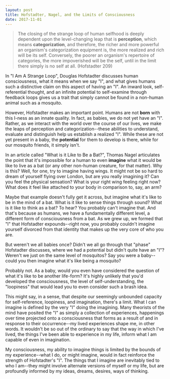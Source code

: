 ```yaml
---
layout: post
title: Hofstadter, Nagel, and the Limits of Consciousness
date: 2017-11-01
---
```


> The closing of the strange loop of human selfhood is deeply dependent upon the level-changing leap that is __perception__, which 
means __categorization__, and therefore, the richer and more powerful an organism's categorization equipment is, the more realized and 
rich will be its self. Conversely, the poorer an organism's repertoire of categories, the more impoverished will be the self, until in 
the limit there simply is no self at all. (Hofstadter 209)

In "I Am A Strange Loop", Douglas Hofstadter discusses human consciousness, what it means when we say "I", and what gives humans such 
a distinctive claim on this aspect of having an "I". An inward look, self-referential thought, and an infinite potential to self-examine 
through feedback loops gives us a trait that simply cannot be found in a non-human animal such as a mosquito. 

However, Hofstadter makes an important point. Humans are not __born__ with this I-ness as an innate quality. In fact, as babies, we do 
not yet have an "I". Rather, as we interact with the world over the course of our lives, we make the leaps of perception and 
categorization--these abilities to understand, evaluate and distinguish help us establish a realized "I". While these are not yet 
present in a baby, the __potential__ for them to develop is there, while for our mosquito friends, it simply isn't. 

In an article called "What is it Like to Be a Bat?", Thomas Nagel articulates the point that it's impossible for a human to even 
__imagine__ what it would be like to live as a bat (or any other non-human creature, for that matter). Why is this? Well, for one, 
try to imagine having wings. It might not be so hard to dream of yourself flying over London, but are you really imagining it? 
Can you feel the physical sensation? What is your right wing feeling right now? What does it feel like attached to your body in 
comparison to, say, an arm? 

Maybe that example doesn't fully get it across, but imagine what it's like to be in the mind of a bat. What is it like to sense things 
through sound? What is it like to think as a bat? To hear? You probably can't imagine that. And that's because as humans, we have a 
fundamentally different level, a different form of consciousness from a bat. As we grew up, we formed that "I" that Hofstadter 
expounds--right now, you probably couldn't imagine yourself divorced from that identity that makes up the very core of who you are. 

But weren't we all babies once? Didn't we all go through that "phase" Hofstadter discusses, where we had a potential but didn't 
quite have an "I"? Weren't we just on the same level of mosquitos? Say you were a baby--could you then imagine what it's like being 
a mosquito? 

Probably not. As a baby, would you even have considered the question of what it's like to be another life-form? It's highly unlikely
that you'd developed the consciousness, the level of self-understanding, the "loopiness" that would lead you to even consider such a 
brash idea. 

This might say, in a sense, that despite our seemingly unbounded capacity for self-reference, loopiness, and imagination, there's a 
limit. What I can imagine is defined by the very "I" doing the imagining. Many theorists of the mind have posited the "I" as simply a 
collection of experiences, happenings over time projected onto a consciousness that forms as a result of and in response to their
occurrence--my lived experiences shape me, in other words. It wouldn't be so out of the ordinary to say that the way in which I've 
lived, the things I've been able to experience in my life, inform what I am capable of even in imagination. 

My consciousness, my ability to imagine things is limited by the bounds of my experience--what I do, or might imagine, would in fact 
reinforce the strength of Hofstadter's "I". The things that I imagine are inevitably tied to who I am--they might involve alternate 
versions of myself or my life, but are profoundly informed by my ideas, dreams, desires, ways of thinking. 

